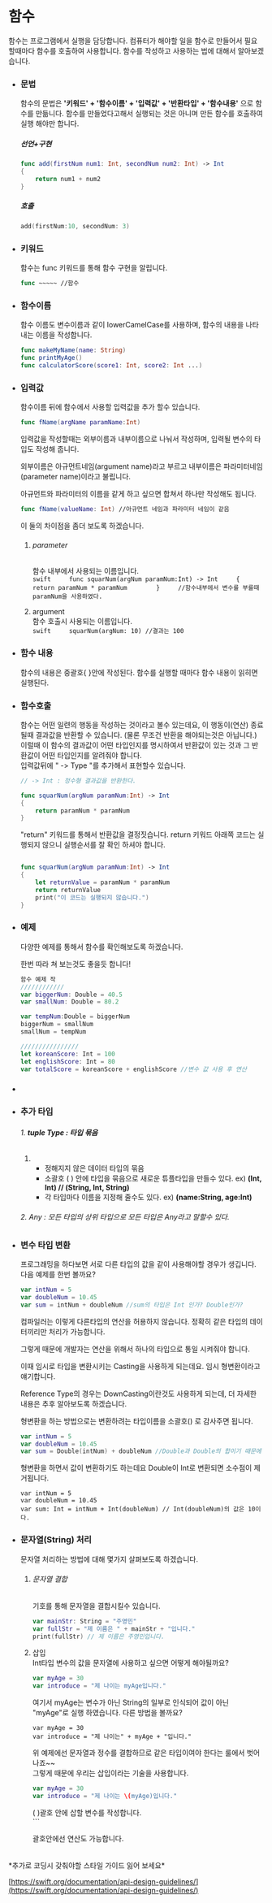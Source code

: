 # 함수

함수는 프로그램에서 실행을 담당합니다. 컴퓨터가 해야할 일을 함수로 만들어서 필요 할때마다 함수를 호출하여 사용합니다. 함수를 작성하고 사용하는 법에 대해서 알아보겠습니다.

* ### 문법

  함수의 문법은  **'키워드' + '함수이름' + '입력값' + '반환타입' + '함수내용'** 으로 함수를 만듦니다. 함수를 만들었다고해서 실행되는 것은 아니며 만든 함수를 호출하여 실행 해야만 합니다.

  ##### 선언+구현

  ```swift
  func add(firstNum num1: Int, secondNum num2: Int) -> Int
  {
      return num1 + num2
  }
  ```

  ##### 호출

  ```swift
  add(firstNum:10, secondNum: 3)
  ```

  ##### 

* ### 키워드

  함수는 func 키워드를 통해 함수 구현을 알립니다.

  ```swift
  func ~~~~~ //함수
  ```

* ### 함수이름

  함수 이름도 변수이름과 같이 lowerCamelCase를 사용하며, 함수의 내용을 나타내는 이름을 작성합니다.

  ```swift
  func makeMyName(name: String)
  func printMyAge()
  func calculatorScore(score1: Int, score2: Int ...)
  ```

* ### 입력값

  함수이름 뒤에 함수에서 사용할 입력값을 추가 할수 있습니다.

  ```swift
  func fName(argName paramName:Int)
  ```

  입력값을 작성할때는 외부이름과 내부이름으로 나눠서 작성하며, 입력될 변수의 타입도 작성해 줍니다.

  외부이름은 아규먼트네임\(argument name\)라고 부르고 내부이름은 파라미터네임\(parameter name\)이라고 불립니다.

  아규먼트와 파라미터의 이름을 같게 하고 싶으면 합쳐서 하나만 작성해도 됩니다.

  ```swift
  func fName(valueName: Int) //아규먼트 네임과 파라미터 네임이 같음
  ```

  이 둘의 차이점을 좀더 보도록 하겠습니다.

  1. ###### parameter

     함수 내부에서 사용되는 이름입니다.  
     `swift    
     func squarNum(argNum paramNum:Int) -> Int    
     {     
         return paramNum * paramNum       
     }    
     //함수내부에서 변수를 부를때 paramNum을 사용하였다.`

  2. argument  
     함수 호출시 사용되는 이름입니다.  
     `swift    
     squarNum(argNum: 10) //결과는 100`

* ### 함수 내용

  함수의 내용은 중괄호{ }안에 작성된다. 함수를 실행할 때마다 함수 내용이 읽히면 실행된다.  

* ### 함수호출

  함수는 어떤 일련의 행동을 작성하는 것이라고 볼수 있는데요, 이 행동이\(연산\) 종료될때 결과값을 반환할 수 있습니다. \(물론 무조건 반환을 해야되는것은 아닙니다.\) 이럴때 이 함수의 결과값이 어떤 타입인지를 명시하여서 반환값이 있는 것과 그 반환값이 어떤 타입인지를 알려줘야 합니다.   
  입력값뒤에 " -&gt; Type "를 추가해서 표현할수 있습니다. 

  ```swift
  // -> Int : 정수형 결과값을 반환한다. 

  func squarNum(argNum paramNum:Int) -> Int  
  {   
      return paramNum * paramNum     
  }
  ```

  "return" 키워드를 통해서 반환값을 결정짓습니다. return 키워드 아래쪽 코드는 실행되지 않으니 실행순서를 잘 확인 하셔야 합니다. 

  ```swift

  func squarNum(argNum paramNum:Int) -> Int  
  {   
      let returnValue = paramNum * paramNum
      return returnValue
      print("이 코드는 실행되지 않습니다.")
  }
  ```

* ### 예제

  다양한 예제를 통해서 함수를 확인해보도록 하겠습니다.

  한번 따라 쳐 보는것도 좋을듯 합니다!

  ```swift
  함수 예제 작
  ////////////
  var biggerNum: Double = 40.5
  var smallNum: Double = 80.2

  var tempNum:Double = biggerNum
  biggerNum = smallNum
  smallNum = tempNum

  ////////////////
  let koreanScore: Int = 100
  let englishScore: Int = 80
  var totalScore = koreanScore + englishScore //변수 값 사용 후 연산
  ```

* ### 
* ### 추가 타입

  ###### 1. **tuple Type : 타입 묶음**

  1. * 정해지지 않은 데이터 타입의 묶음
     * 소괄호 \( \) 안에 타입을 묶음으로 새로운 튜플타입을 만들수 있다.
       ex\)
       **\(Int, Int\) // \(String, Int, String\)**
     * 각 타입마다 이름을 지정해 줄수도 있다.
       ex\)
       **\(name:String, age:Int\)**

  ###### 2. Any : 모든 타입의 상위 타입으로 모든 타입은 Any라고 말할수 있다.
* ### 변수 타입 변환

  프로그래밍을 하다보면 서로 다른 타입의 값을 같이 사용해야할 경우가 생깁니다. 다음 예제를 한번 볼까요?

  ```swift
  var intNum = 5
  var doubleNum = 10.45
  var sum = intNum + doubleNum //sum의 타입은 Int 인가? Double인가?
  ```

  컴파일러는 이렇게 다른타입의 연산을 허용하지 않습니다. 정확히 같은 타입의 데이터끼리만 처리가 가능합니다.

  그렇게 때문에 개발자는 연산을 위해서 하나의 타입으로 통일 시켜줘야 합니다.

  이때 임시로 타입을 변환시키는 Casting을 사용하게 되는데요. 임시 형변환이라고 얘기합니다.

  Reference Type의 경우는 DownCasting이란것도 사용하게 되는데, 더 자세한 내용은 추후 알아보도록 하겠습니다.

  형변환을 하는 방법으로는 변환하려는 타입이름을 소괄호\(\) 로 감사주면 됩니다.

  ```swift
  var intNum = 5
  var doubleNum = 10.45
  var sum = Double(intNum) + doubleNum //Double과 Double의 합이기 때문에 sum의 타입은 Double입니다.
  ```

  형변환을 하면서 값이 변환하기도 하는데요 Double이 Int로 변환되면 소수점이 제거됩니다.

  ```
  var intNum = 5
  var doubleNum = 10.45
  var sum: Int = intNum + Int(doubleNum) // Int(doubleNum)의 값은 10이다.
  ```

* ### 문자열\(String\) 처리

  문자열 처리하는 방법에 대해 몇가지 살펴보도록 하겠습니다.

  1. ###### 문자열 결합

     기호를 통해 문자열을 결합시킬수 있습니다.

     ```swift
     var mainStr: String = "주영민"
     var fullStr = "제 이름은 " + mainStr + "입니다." 
     print(fullStr) // 제 이름은 주영민입니다.
     ```

  2. 삽입  
     Int타입 변수의 값을 문자열에 사용하고 싶으면 어떻게 해야될까요?

     ```swift
     var myAge = 30
     var introduce = "제 나이는 myAge입니다."
     ```

     여기서 myAge는 변수가 아닌 String의 일부로 인식되어 값이 아닌 "myAge"로 실행 하였습니다. 다른 방법을 볼까요?

     ```
     var myAge = 30
     var introduce = "제 나이는" + myAge + "입니다."
     ```

     위 예제에선 문자열과 정수를 결합하므로 같은 타입이여야 한다는 룰에서 벗어나죠~~  
     그렇게 때문에 우리는 삽입이라는 기술을 사용합니다.

     ```swift
     var myAge = 30  
     var introduce = "제 나이는 \(myAge)입니다."
     ```

     \(   \)괄호 안에 삽할 변수를 작성합니다.  
     \`\`\`

     괄호안에선 연산도 가능합니다.

###### 

\*추가로 코딩시 갖춰야할 스타일 가이드 잃어 보세요\*

[https://swift.org/documentation/api-design-guidelines/](https://swift.org/documentation/api-design-guidelines/)

